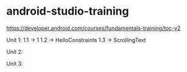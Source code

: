 # android-studio-training
https://developer.android.com/courses/fundamentals-training/toc-v2

Unit 1:
1.1 -> 1
1.2 -> HelloConstraints
1.3 -> ScrollingText

Unit 2:


Unit 3:
